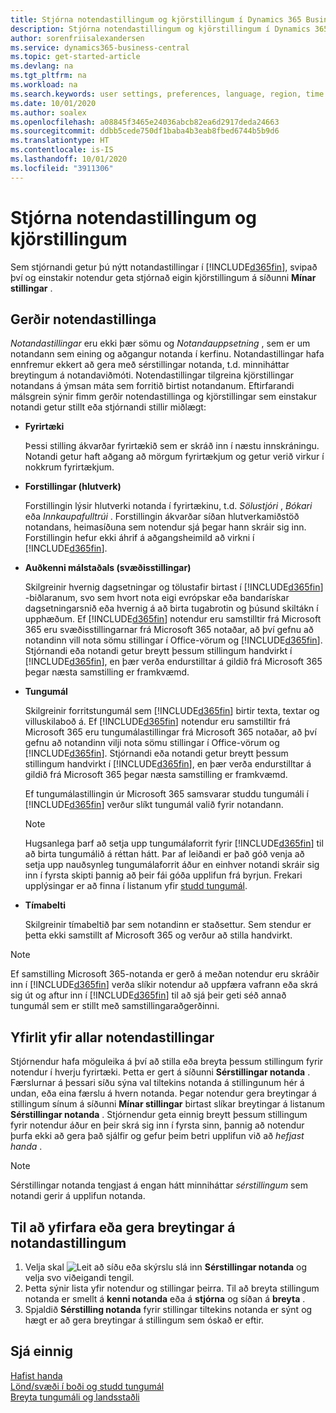 ```yaml
---
title: Stjórna notendastillingum og kjörstillingum í Dynamics 365 Business Central
description: Stjórna notendastillingum og kjörstillingum í Dynamics 365 Business Central.
author: sorenfriisalexandersen
ms.service: dynamics365-business-central
ms.topic: get-started-article
ms.devlang: na
ms.tgt_pltfrm: na
ms.workload: na
ms.search.keywords: user settings, preferences, language, region, time zone, regional settings
ms.date: 10/01/2020
ms.author: soalex
ms.openlocfilehash: a08845f3465e24036abcb82ea6d2917deda24663
ms.sourcegitcommit: ddbb5cede750df1baba4b3eab8fbed6744b5b9d6
ms.translationtype: HT
ms.contentlocale: is-IS
ms.lasthandoff: 10/01/2020
ms.locfileid: "3911306"
---
```

# <a name="manage-user-settings-and-preferences"></a>Stjórna notendastillingum og kjörstillingum

Sem stjórnandi getur þú nýtt notandastillingar í [!INCLUDE[d365fin](includes/d365fin_md.md)], svipað því og einstakir notendur geta stjórnað eigin kjörstillingum á síðunni **Mínar stillingar** .  

## <a name="types-of-user-settings"></a>Gerðir notendastillinga

*Notandastillingar* eru ekki þær sömu og *Notandauppsetning* , sem er um notandann sem eining og aðgangur notanda í kerfinu. Notandastillingar hafa ennfremur ekkert að gera með sérstillingar notanda, t.d. minniháttar breytingum á notandaviðmóti. Notendastillingar tilgreina kjörstillingar notandans á ýmsan máta sem forritið birtist notandanum. Eftirfarandi málsgrein sýnir fimm gerðir notendastillinga og kjörstillingar sem einstakur notandi getur stillt eða stjórnandi stillir miðlægt:

- **Fyrirtæki**  

  Þessi stilling ákvarðar fyrirtækið sem er skráð inn í næstu innskráningu. Notandi getur haft aðgang að mörgum fyrirtækjum og getur verið virkur í nokkrum fyrirtækjum.

- **Forstillingar (hlutverk)**  

  Forstillingin lýsir hlutverki notanda í fyrirtækinu, t.d. *Sölustjóri* , *Bókari* eða *Innkaupafulltrúi* . Forstillingin ákvarðar síðan hlutverkamiðstöð notandans, heimasíðuna sem notendur sjá þegar hann skráir sig inn. Forstillingin hefur ekki áhrif á aðgangsheimild að virkni í [!INCLUDE[d365fin](includes/d365fin_md.md)].  

- **Auðkenni málstaðals (svæðisstillingar)**  

  Skilgreinir hvernig dagsetningar og tölustafir birtast í [!INCLUDE[d365fin](includes/d365fin_md.md)] -biðlaranum, svo sem hvort nota eigi evrópskar eða bandarískar dagsetningarsnið eða hvernig á að birta tugabrotin og þúsund skiltákn í upphæðum. Ef [!INCLUDE[d365fin](includes/d365fin_md.md)] notendur eru samstilltir frá Microsoft 365  eru svæðisstillingarnar frá Microsoft 365  notaðar, að því gefnu að notandinn vill nota sömu stillingar í Office-vörum og [!INCLUDE[d365fin](includes/d365fin_md.md)]. Stjórnandi eða notandi getur breytt þessum stillingum handvirkt í [!INCLUDE[d365fin](includes/d365fin_md.md)], en þær verða endurstilltar á gildið frá Microsoft 365 þegar næsta samstilling er framkvæmd.

- **Tungumál**  

  Skilgreinir forritstungumál sem [!INCLUDE[d365fin](includes/d365fin_md.md)] birtir texta, textar og villuskilaboð á. Ef [!INCLUDE[d365fin](includes/d365fin_md.md)] notendur eru samstilltir frá Microsoft 365  eru tungumálastillingar frá Microsoft 365  notaðar, að því gefnu að notandinn vilji nota sömu stillingar í Office-vörum og [!INCLUDE[d365fin](includes/d365fin_md.md)]. Stjórnandi eða notandi getur breytt þessum stillingum handvirkt í [!INCLUDE[d365fin](includes/d365fin_md.md)], en þær verða endurstilltar á gildið frá Microsoft 365 þegar næsta samstilling er framkvæmd.

  Ef tungumálastillingin úr Microsoft 365 samsvarar studdu tungumáli í [!INCLUDE[d365fin](includes/d365fin_md.md)] verður slíkt tungumál valið fyrir notandann.  

  > [!NOTE]
  > Hugsanlega þarf að setja upp tungumálaforrit fyrir [!INCLUDE[d365fin](includes/d365fin_md.md)] til að birta tungumálið á réttan hátt. Þar af leiðandi er það góð venja að setja upp nauðsynleg tungumálaforrit áður en einhver notandi skráir sig inn í fyrsta skipti þannig að þeir fái góða upplifun frá byrjun. Frekari upplýsingar er að finna í listanum yfir [studd tungumál](/dynamics365/business-central/dev-itpro/compliance/apptest-countries-and-translations).  
  
- **Tímabelti**  

  Skilgreinir tímabeltið þar sem notandinn er staðsettur. Sem stendur er þetta ekki samstillt af Microsoft 365 og verður að stilla handvirkt.  

> [!NOTE]
> Ef samstilling Microsoft 365-notanda er gerð á meðan notendur eru skráðir inn í [!INCLUDE[d365fin](includes/d365fin_md.md)] verða slíkir notendur að uppfæra vafrann eða skrá sig út og aftur inn í [!INCLUDE[d365fin](includes/d365fin_md.md)] til að sjá þeir geti séð annað tungumál sem er stillt með samstillingaraðgerðinni.

## <a name="overview-of-all-user-settings"></a>Yfirlit yfir allar notendastillingar

Stjórnendur hafa möguleika á því að stilla eða breyta þessum stillingum fyrir notendur í hverju fyrirtæki. Þetta er gert á síðunni **Sérstillingar notanda** . Færslurnar á þessari síðu sýna val tiltekins notanda á stillingunum hér á undan, eða eina færslu á hvern notanda. Þegar notendur gera breytingar á stillingum sínum á síðunni **Mínar stillingar** birtast slíkar breytingar á listanum **Sérstillingar notanda** . Stjórnendur geta einnig breytt þessum stillingum fyrir notendur áður en þeir skrá sig inn í fyrsta sinn, þannig að notendur þurfa ekki að gera það sjálfir og gefur þeim betri upplifun við að *hefjast handa* .

> [!NOTE]
> Sérstillingar notanda tengjast á engan hátt minniháttar *sérstillingum* sem notandi gerir á upplifun notanda.

## <a name="to-review-or-make-changes-to-user-settings"></a>Til að yfirfara eða gera breytingar á notandastillingum

1. Velja skal ![Leit að síðu eða skýrslu](media/ui-search/search_small.png "Leit að síðu eða skýrslu tákn") slá inn **Sérstillingar notanda** og velja svo viðeigandi tengil.
2. Þetta sýnir lista yfir notendur og stillingar þeirra. Til að breyta stillingum notanda er smellt á **kenni notanda** eða á **stjórna** og síðan á **breyta** .
3. Spjaldið **Sérstilling notanda** fyrir stillingar tiltekins notanda er sýnt og hægt er að gera breytingar á stillingum sem óskað er eftir.  

## <a name="see-also"></a>Sjá einnig

[Hafist handa](product-get-started.md)  
[Lönd/svæði í boði og studd tungumál](/dynamics365/business-central/dev-itpro/compliance/apptest-countries-and-translations)  
[Breyta tungumáli og landsstaðli](about-locale-language.md)  
